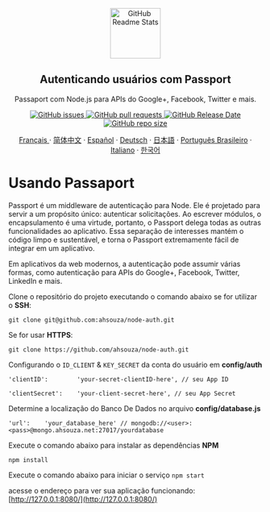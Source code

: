 <p align="center">
 <img width="100px" src="https://res.cloudinary.com/dfrrmx56o/image/upload/v1599431247/ahscode/logomarca/logomarca-800x800.png" align="center" alt="GitHub Readme Stats" />
 <h2 align="center">Autenticando usuários com Passport</h2>
 <p align="center">  
  Passaport com Node.js para APIs do Google+, Facebook, Twitter e mais.</p>
 </p>
  <p align="center">
    <a href="https://github.com/ahsouza/github-readme-stats/actions">
      <img alt="GitHub issues" src="https://img.shields.io/github/issues/ahsouza/node-auth">
    </a>
    <a href="https://codecov.io/gh/ahsouza/github-readme-stats">
      <img alt="GitHub pull requests" src="https://img.shields.io/github/issues-pr/ahsouza/node-auth">
    </a>
    <a href="https://a.paddle.com/v2/click/16413/119403?link=1227">
      <img alt="GitHub Release Date" src="https://img.shields.io/github/release-date/ahsouza/node-auth">
    </a>
    <a href="https://a.paddle.com/v2/click/16413/119403?link=2345">
      <img alt="GitHub repo size" src="https://img.shields.io/github/repo-size/ahsouza/node-auth">
    </a>
  </p>
   
  <p align="center">
    <a href="/docs/readme_fr.md">Français </a>
    ·
    <a href="/docs/readme_cn.md">简体中文</a>
    ·
    <a href="/docs/readme_es.md">Español</a>
    ·
    <a href="/docs/readme_de.md">Deutsch</a>
    ·
    <a href="/docs/readme_ja.md">日本語</a>
    ·
    <a href="/docs/readme_pt-BR.md">Português Brasileiro</a>
    ·
    <a href="/docs/readme_it.md">Italiano</a>
    ·
    <a href="/docs/readme_kr.md">한국어</a>
  </p>
</p>

# Usando Passaport

Passport é um middleware de autenticação para Node. Ele é projetado para servir a um propósito único: autenticar solicitações. Ao escrever módulos, o encapsulamento é uma virtude, portanto, o Passport delega todas as outras funcionalidades ao aplicativo. Essa separação de interesses mantém o código limpo e sustentável, e torna o Passport extremamente fácil de integrar em um aplicativo.


Em aplicativos da web modernos, a autenticação pode assumir várias formas, como autenticação para APIs do Google+, Facebook, Twitter, LinkedIn e mais.


Clone o repositório do projeto executando o comando abaixo se for utilizar o **SSH**:

`git clone git@github.com:ahsouza/node-auth.git`

Se for usar **HTTPS**:

`git clone https://github.com/ahsouza/node-auth.git`


Configurando o `ID_CLIENT` & `KEY_SECRET` da conta do usuário em **config/auth**

`'clientID':        'your-secret-clientID-here', // seu App ID`

`'clientSecret':    'your-client-secret-here', // seu App Secret`

Determine a localização do Banco De Dados no arquivo **config/database.js**

`'url':    'your_database_here' // mongodb://<user>:<pass>@mongo.ahsouza.net:27017/yourdatabase`

Execute o comando abaixo para instalar as dependências **NPM**

`npm install`


Execute o comando abaixo para iniciar o serviço
`npm start`

acesse o endereço para ver sua aplicação funcionando: [http://127.0.0.1:8080/](http://127.0.0.1:8080/)
